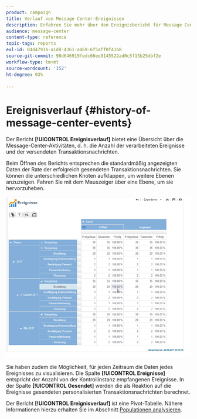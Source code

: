 ```yaml
---
product: campaign
title: Verlauf von Message Center-Ereignissen
description: Erfahren Sie mehr über den Ereignisbericht für Message Center.
audience: message-center
content-type: reference
topic-tags: reports
exl-id: 04d4791b-a1dd-4361-a469-6f5aff0f41b8
source-git-commit: 98d646919fedc66ee9145522ad0c5f15b25dbf2e
workflow-type: tm+mt
source-wordcount: '152'
ht-degree: 93%

---
```


# Ereignisverlauf {#history-of-message-center-events}

Der Bericht **[!UICONTROL Ereignisverlauf]** bietet eine Übersicht über die Message-Center-Aktivitäten, d. h. die Anzahl der verarbeiteten Ereignisse und der versendeten Transaktionsnachrichten.

Beim Öffnen des Berichts entsprechen die standardmäßig angezeigten Daten der Rate der erfolgreich gesendeten Transaktionsnachrichten. Sie können die unterschiedlichen Knoten aufklappen, um weitere Ebenen anzuzeigen. Fahren Sie mit dem Mauszeiger über eine Ebene, um sie hervorzuheben.

![](assets/messagecenter_reporting_001.png)

Sie haben zudem die Möglichkeit, für jeden Zeitraum die Daten jedes Ereignisses zu visualisieren. Die Spalte **[!UICONTROL Ereignisse]** entspricht der Anzahl von der Kontrollinstanz empfangenen Ereignisse. In der Spalte **[!UICONTROL Gesendet]** werden die als Reaktion auf die Ereignisse gesendeten personalisierten Transaktionsnachrichten berechnet.

Der Bericht **[!UICONTROL Ereignisverlauf]** ist eine Pivot-Tabelle. Nähere Informationen hierzu erhalten Sie im Abschnitt [Populationen analysieren](../../reporting/using/about-descriptive-analysis.md).
